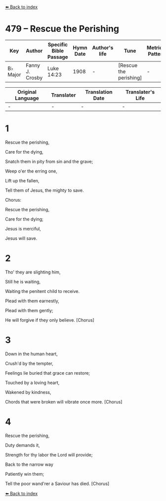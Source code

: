 [⬅️ Back to index](../README.md)

# 479 – Rescue the Perishing

Key | Author   | Specific Bible Passage     |Hymn Date |Author's life |Tune |Metrical Pattern   |Composer/Source
-- | --------- | ---------------------------|----------|--------------|-----|-------------------|-------------  
B♭ Major |Fanny J. Crosby |Luke 14:23 |1908 |- |[Rescue the perishing] |- |W. H. Doane

Original Language | Translater | Translation Date   | Translater's Life  
----------------- | --------- | --------------------|-------------     
\- |- |- |-




# 1

Rescue the perishing,

Care for the dying,

Snatch them in pity from sin and the grave;

Weep o'er the erring one,

Lift up the fallen,

Tell them of Jesus, the mighty to save.



Chorus:

Rescue the perishing,

Care for the dying;

Jesus is merciful,

Jesus will save.



# 2

Tho' they are slighting him,

Still he is waiting,

Waiting the penitent child to receive.

Plead with them earnestly,

Plead with them gently;

He will forgive if they only believe.  [Chorus]



# 3

Down in the human heart,

Crush'd by the tempter,

Feelings lie buried that grace can restore;

Touched by a loving heart,

Wakened by kindness,

Chords that were broken will vibrate once more.  [Chorus]



# 4

Rescue the perishing,

Duty demands it,

Strength for thy labor the Lord will provide;

Back to the narrow way

Patiently win them;

Tell the poor wand'rer a Saviour has died.  [Chorus]





[⬅️ Back to index](../README.md)
